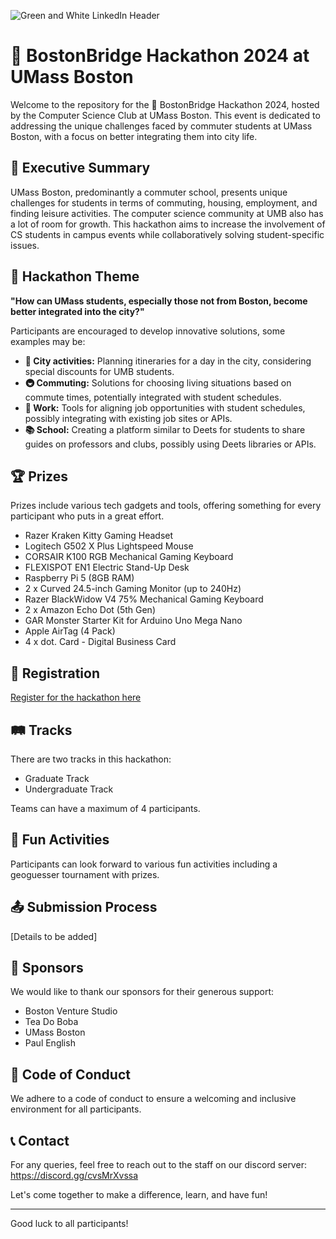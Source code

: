 ![Green and White  LinkedIn Header](https://github.com/UMB-CS-Club/bostonbridge/assets/78832141/f4d330c7-b640-477b-ae7b-7dd34904bd03)


# 🌉 BostonBridge Hackathon 2024 at UMass Boston

Welcome to the repository for the 🚀 BostonBridge Hackathon 2024, hosted by the Computer Science Club at UMass Boston. This event is dedicated to addressing the unique challenges faced by commuter students at UMass Boston, with a focus on better integrating them into city life.

## 📝 Executive Summary

UMass Boston, predominantly a commuter school, presents unique challenges for students in terms of commuting, housing, employment, and finding leisure activities. The computer science community at UMB also has a lot of room for growth. This hackathon aims to increase the involvement of CS students in campus events while collaboratively solving student-specific issues.

## 🎯 Hackathon Theme

**"How can UMass students, especially those not from Boston, become better integrated into the city?"**

Participants are encouraged to develop innovative solutions, some examples may be:

- **🌆 City activities:** Planning itineraries for a day in the city, considering special discounts for UMB students.
- **🚇 Commuting:** Solutions for choosing living situations based on commute times, potentially integrated with student schedules.
- **💼 Work:** Tools for aligning job opportunities with student schedules, possibly integrating with existing job sites or APIs.
- **📚 School:** Creating a platform similar to Deets for students to share guides on professors and clubs, possibly using Deets libraries or APIs.

## 🏆 Prizes

Prizes include various tech gadgets and tools, offering something for every participant who puts in a great effort.

- Razer Kraken Kitty Gaming Headset
- Logitech G502 X Plus Lightspeed Mouse
- CORSAIR K100 RGB Mechanical Gaming Keyboard
- FLEXISPOT EN1 Electric Stand-Up Desk
- Raspberry Pi 5 (8GB RAM)
- 2 x Curved 24.5-inch Gaming Monitor (up to 240Hz)
- Razer BlackWidow V4 75% Mechanical Gaming Keyboard
- 2 x Amazon Echo Dot (5th Gen)
- GAR Monster Starter Kit for Arduino Uno Mega Nano
- Apple AirTag (4 Pack)
- 4 x dot. Card - Digital Business Card

## 📝 Registration

[Register for the hackathon here](http://bit.ly/bostonbridgeumass)

## 🛤️ Tracks

There are two tracks in this hackathon:

- Graduate Track
- Undergraduate Track

Teams can have a maximum of 4 participants.

## 🎉 Fun Activities

Participants can look forward to various fun activities including a geoguesser tournament with prizes.

## 📤 Submission Process

[Details to be added]

## 🤝 Sponsors

We would like to thank our sponsors for their generous support:

- Boston Venture Studio
- Tea Do Boba
- UMass Boston
- Paul English

## 🚦 Code of Conduct

We adhere to a code of conduct to ensure a welcoming and inclusive environment for all participants.

## 📞 Contact

For any queries, feel free to reach out to the staff on our discord server:
https://discord.gg/cvsMrXvssa 

Let's come together to make a difference, learn, and have fun!

---

Good luck to all participants!
